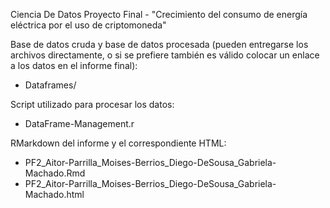 Ciencia De Datos Proyecto Final - "Crecimiento del consumo de energía eléctrica por el uso de criptomoneda"

Base de datos cruda y base de datos procesada (pueden entregarse los archivos directamente, o si se prefiere también es válido colocar un enlace a los datos en el informe final): 
- Dataframes/

Script utilizado para procesar los datos: 
- DataFrame-Management.r

RMarkdown del informe y el correspondiente HTML: 
- PF2_Aitor-Parrilla_Moises-Berrios_Diego-DeSousa_Gabriela-Machado.Rmd
- PF2_Aitor-Parrilla_Moises-Berrios_Diego-DeSousa_Gabriela-Machado.html

